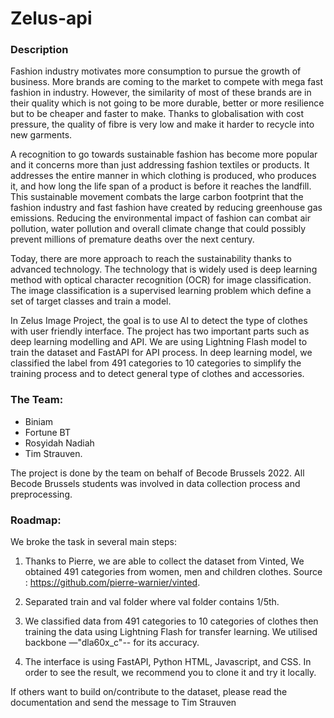 # Zelus-api

### Description

Fashion industry motivates more consumption to pursue the growth of business. More brands are coming to the market to compete with mega fast fashion in industry. However, the similarity of most of these brands are in their quality which is not going to be more durable, better or more resilience but to be cheaper and faster to make. Thanks to globalisation with cost pressure, the quality of fibre is very low and make it harder to recycle into new garments. 

A recognition to go towards sustainable fashion has become more popular and it concerns more than just addressing fashion textiles or products. It addresses the entire manner in which clothing is produced, who produces it, and how long the life span of a product is before it reaches the landfill. This sustainable movement combats the large carbon footprint that the fashion industry and fast fashion have created by reducing greenhouse gas emissions. Reducing the environmental impact of fashion can combat air pollution, water pollution and overall climate change that could possibly prevent millions of premature deaths over the next century.

Today, there are more approach to reach the sustainability thanks to advanced technology. The technology that is widely used is deep learning method with optical character recognition (OCR) for image classification. The image classification is a supervised learning problem which define a set of target classes and train a model.

In Zelus Image Project, the goal is to use AI to detect the type of clothes with user friendly interface. The project has two important parts such as deep learning modelling and API. We are using Lightning Flash model to train the dataset and FastAPI for API process. In deep learning model, we classified the label from 491 categories to 10 categories to simplify the training process and to detect general type of clothes and accessories. 

### The Team:

- Biniam
- Fortune BT
- Rosyidah Nadiah
- Tim Strauven.


The project is done by the team on behalf of Becode Brussels 2022. All Becode Brussels students was involved in data collection process and preprocessing. 


### Roadmap:

We broke the task in several main steps:
1. Thanks to Pierre, we are able to collect the dataset from Vinted, We obtained 491 categories from women, men and children clothes. 
Source : https://github.com/pierre-warnier/vinted. 

2. Separated train and val folder where val folder contains 1/5th. 
3. We classified data from 491 categories to 10 categories of clothes then training the data using Lightning Flash for transfer learning. We utilised backbone —"dla60x_c"-- for its accuracy. 
4. The interface is using FastAPI, Python HTML, Javascript, and CSS. In order to see the result, we recommend you to clone it and try it locally. 

If others want to build on/contribute to the dataset, please read the documentation and send the message to Tim Strauven
